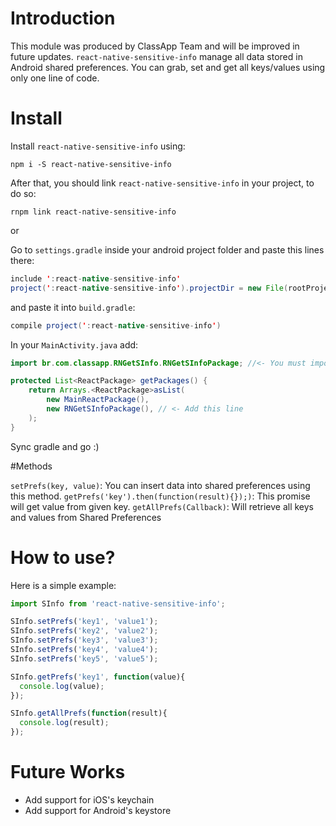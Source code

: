 # Introduction

This module was produced by ClassApp Team and will be improved in future updates. `react-native-sensitive-info` manage all data stored in Android shared preferences. You can grab, set and get all keys/values using only one line of code.

# Install

Install `react-native-sensitive-info` using:

``npm i -S react-native-sensitive-info``

After that, you should link `react-native-sensitive-info` in your project, to do so:

`rnpm link react-native-sensitive-info`

or

Go to `settings.gradle` inside your android project folder and paste this lines there:

```java
include ':react-native-sensitive-info'
project(':react-native-sensitive-info').projectDir = new File(rootProject.projectDir, '../node_modules/react-native-sensitive-info/android')
```

and paste it into `build.gradle`:

```java
compile project(':react-native-sensitive-info')
```

In your `MainActivity.java` add:
```java
import br.com.classapp.RNGetSInfo.RNGetSInfoPackage; //<- You must import this

protected List<ReactPackage> getPackages() {
    return Arrays.<ReactPackage>asList(
        new MainReactPackage(),
        new RNGetSInfoPackage(), // <- Add this line
    );
}
```

Sync gradle and go :)

#Methods

`setPrefs(key, value)`: You can insert data into shared preferences using this method.
`getPrefs('key').then(function(result){});)`: This promise will get value from given key.
`getAllPrefs(Callback)`: Will retrieve all keys and values from Shared Preferences

# How to use?

Here is a simple example:

```javascript
import SInfo from 'react-native-sensitive-info';

SInfo.setPrefs('key1', 'value1');
SInfo.setPrefs('key2', 'value2');
SInfo.setPrefs('key3', 'value3');
SInfo.setPrefs('key4', 'value4');
SInfo.setPrefs('key5', 'value5');

SInfo.getPrefs('key1', function(value){
  console.log(value);
});

SInfo.getAllPrefs(function(result){
  console.log(result);
});
```

# Future Works

  * Add support for iOS's keychain
  * Add support for Android's keystore
